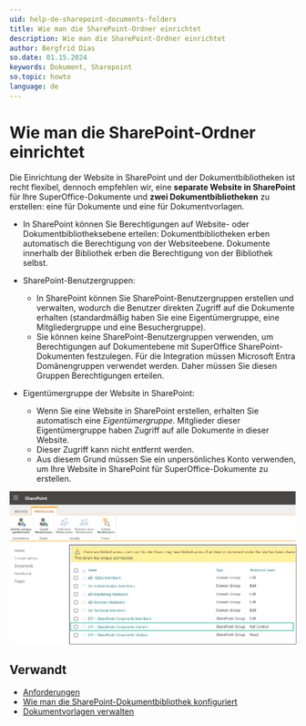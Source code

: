 ```yaml
---
uid: help-de-sharepoint-documents-folders
title: Wie man die SharePoint-Ordner einrichtet
description: Wie man die SharePoint-Ordner einrichtet
author: Bergfrid Dias
so.date: 01.15.2024
keywords: Dokument, Sharepoint
so.topic: howto
language: de
---
```


# Wie man die SharePoint-Ordner einrichtet

Die Einrichtung der Website in SharePoint und der Dokumentbibliotheken ist recht flexibel, dennoch empfehlen wir, eine **separate Website in SharePoint** für Ihre SuperOffice-Dokumente und **zwei Dokumentbibliotheken** zu erstellen: eine für Dokumente und eine für Dokumentvorlagen.

* In SharePoint können Sie Berechtigungen auf Website- oder Dokumentbibliotheksebene erteilen:
Dokumentbibliotheken erben automatisch die Berechtigung von der Websiteebene.
Dokumente innerhalb der Bibliothek erben die Berechtigung von der Bibliothek selbst.

* SharePoint-Benutzergruppen:
  * In SharePoint können Sie SharePoint-Benutzergruppen erstellen und verwalten, wodurch die Benutzer direkten Zugriff auf die Dokumente erhalten (standardmäßig haben Sie eine Eigentümergruppe, eine Mitgliedergruppe und eine Besuchergruppe).
  * Sie können keine SharePoint-Benutzergruppen verwenden, um Berechtigungen auf Dokumentebene mit SuperOffice SharePoint-Dokumenten festzulegen. Für die Integration müssen Microsoft Entra Domänengruppen verwendet werden. Daher müssen Sie diesen Gruppen Berechtigungen erteilen.

* Eigentümergruppe der Website in SharePoint:
  * Wenn Sie eine Website in SharePoint erstellen, erhalten Sie automatisch eine *Eigentümergruppe*. Mitglieder dieser Eigentümergruppe haben Zugriff auf alle Dokumente in dieser Website.
  * Dieser Zugriff kann nicht entfernt werden.
  * Aus diesem Grund müssen Sie ein unpersönliches Konto verwenden, um Ihre Website in SharePoint für SuperOffice-Dokumente zu erstellen.

![Erteilen Sie die verschiedenen Berechtigungen auf Websiteebene in SharePoint und vergessen Sie nicht, dass Dokumenteigentümer vollen Zugriff benötigen -screenshot][img1]

## Verwandt

* [Anforderungen][1]
* [Wie man die SharePoint-Dokumentbibliothek konfiguriert][3]
* [Dokumentvorlagen verwalten][2]

<!-- Referenced links -->
[1]: index.md
[2]: ../../../../admin/lists/learn/add-template.md
[3]: ../../../../../en/document/cloud/sharepoint-documents/set-up.md

<!-- Referenced images -->
[img1]: ../../../../../media/loc/en/document/admin-preferences-documentlibrary-sharepoint-permissions.png
